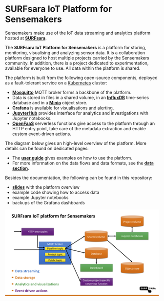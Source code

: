# SURFsara IoT Platform for Sensemakers

Sensemakers make use of the IoT data streaming and analytics platform hosted at **[SURFsara](https://www.surf.nl/en)**.

The **SURFsara IoT Platform for Sensemakers** is a platform for storing, monitoring, visualising and analyzing sensor data. It is a collaboration platform designed to host multiple projects carried by the Sensemakers community. In addition, there is a project dedicated to experimentation, available for everyone to use. All data within the platform is shared.

The platform is built from the following open-source components, deployed as a fault-tolerant service on a [Kubernetes](https://kubernetes.io/) cluster:
- **[Mosquitto](https://mosquitto.org/)** MQTT broker forms a backbone of the platform.
- Data is stored in files in a shared volume, in an **[InfluxDB](https://www.influxdata.com/products/influxdb-overview/)** time-series database and in a **[Minio](https://min.io/)** object store.
- **[Grafana](https://grafana.com/)** is available for visualisations and alerting.
- **[JupyterHub](https://jupyter.org/hub)** provides interface for analytics and investigations with Jupyter notebooks.
- **[OpenFaaS](https://www.openfaas.com/)** serverless functions give access to the platform through an HTTP entry point, take care of the metadata extraction and enable custom event-driven actions.

The diagram below gives an high-level overview of the platform. More details can be found on dedicated pages:
- The **[user guide](USER-GUIDE.md)** gives examples on how to use the platform.
- For more information on the data flows and data formats, see the **[data section](DATA.md)**.

Besides the documentation, the following can be found in this repository:
- **[slides](Sensemakers%20platform.pdf)** with the platform overview
- example code showing how to access data
- example Jupyter notebooks
- backups of the Grafana dashboards

![Platform overview](images/sketch-overview.png)
